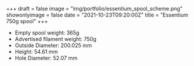 +++
draft = false
image = "img/portfolio/essentium_spool_scheme.png"
showonlyimage = false
date = "2021-10-23T09:20:00Z"
title = "Essentium 750g spool"
+++

* Empty spool weight: 365g
* Advertised filament weight: 750g
* Outside Diameter: 200.025 mm
* Height: 54.61 mm
* Hole Diameter: 52.07 mm
<!--more-->
